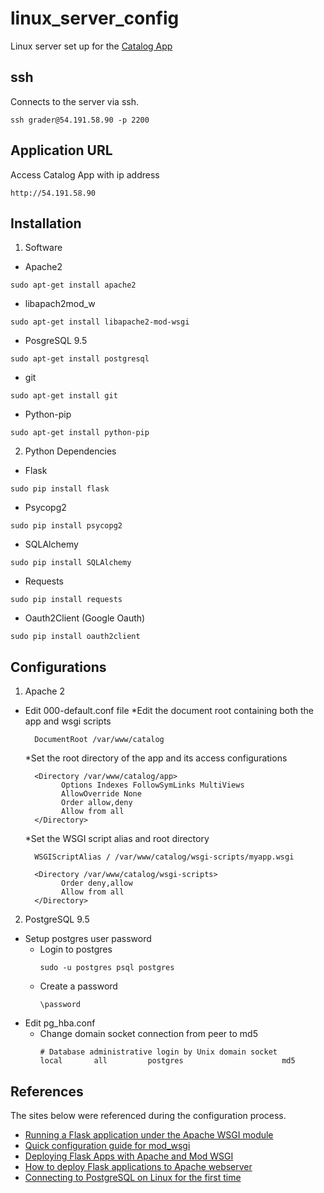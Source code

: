 # linux_server_config
Linux server set up for the [Catalog App](https://github.com/nicholsont/catalog_app/blob/postgres/README.md)

## ssh 
Connects to the server via ssh.
```
ssh grader@54.191.58.90 -p 2200
```

## Application URL
Access Catalog App with ip address
```
http://54.191.58.90
```

## Installation
1. Software
  * Apache2
  ```
  sudo apt-get install apache2
  ```
  * libapach2mod_w
  ```
  sudo apt-get install libapache2-mod-wsgi
  ```
  * PosgreSQL 9.5
  ```
  sudo apt-get install postgresql
  ```
  * git
  ```
  sudo apt-get install git
  ```
  * Python-pip
  ```
  sudo apt-get install python-pip
  ```
2. Python Dependencies
  * Flask
  ```
  sudo pip install flask  
  ```
  * Psycopg2
  ```
  sudo pip install psycopg2 
  ```  
  * SQLAlchemy
  ```
  sudo pip install SQLAlchemy    
  ```  
  * Requests
  ```
  sudo pip install requests
  ```  
  * Oauth2Client (Google Oauth)
  ```
  sudo pip install oauth2client 
  ```

## Configurations
1. Apache 2
  - Edit 000-default.conf file
    *Edit the document root containing both the app and wsgi scripts
      ```
        DocumentRoot /var/www/catalog
      ```
    *Set the root directory of the app and its access configurations
      ```
        <Directory /var/www/catalog/app>
              Options Indexes FollowSymLinks MultiViews
              AllowOverride None
              Order allow,deny
              Allow from all
        </Directory>
      ```
    *Set the WSGI script alias and root directory
      ```
        WSGIScriptAlias / /var/www/catalog/wsgi-scripts/myapp.wsgi

        <Directory /var/www/catalog/wsgi-scripts>
              Order deny,allow
              Allow from all
        </Directory>
      ```
2. PostgreSQL 9.5
  - Setup postgres user password
    * Login to postgres
      ```
      sudo -u postgres psql postgres
      ```
    * Create a password
      ```
      \password
      ```
  - Edit pg_hba.conf
    * Change domain socket connection from peer to md5
      ```
      # Database administrative login by Unix domain socket
      local       all         postgres                      md5
      ```
## References
The sites below were referenced during the configuration process.
  - [Running a Flask application under the Apache WSGI module](https://www.jakowicz.com/flask-apache-wsgi/)
  - [Quick configuration guide for mod_wsgi](https://code.google.com/archive/p/modwsgi/wikis/QuickConfigurationGuide.wiki)
  - [Deploying Flask Apps with Apache and Mod WSGI](https://beagle.whoi.edu/redmine/projects/ibt/wiki/Deploying_Flask_Apps_with_Apache_and_Mod_WSGI?version=3)
  - [How to deploy Flask applications to Apache webserver](http://csparpa.github.io/blog/2013/03/how-to-deploy-flask-applications-to-apache-webserver.html)
  - [Connecting to PostgreSQL on Linux for the first time](http://suite.opengeo.org/docs/latest/dataadmin/pgGettingStarted/firstconnect.html)
